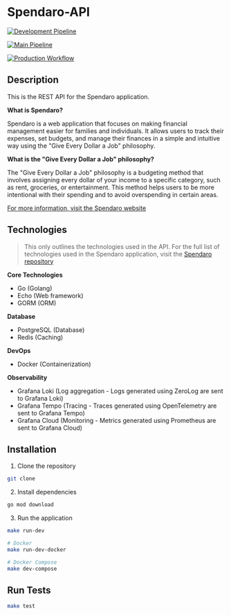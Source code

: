 # Spendaro-API

[![Development Pipeline](https://github.com/TannerBarcelos/Spendaro-API/actions/workflows/dev-workflow.yaml/badge.svg?branch=develop)](https://github.com/TannerBarcelos/Spendaro-API/actions/workflows/dev-workflow.yaml)

[![Main Pipeline](https://github.com/TannerBarcelos/Spendaro-API/actions/workflows/main-workflow.yaml/badge.svg?branch=main)](https://github.com/TannerBarcelos/Spendaro-API/actions/workflows/main-workflow.yaml)

[![Production Workflow](https://github.com/TannerBarcelos/Spendaro-API/actions/workflows/release-workflow.yaml/badge.svg?branch=main)](https://github.com/TannerBarcelos/Spendaro-API/actions/workflows/release.yaml)

## Description

This is the REST API for the Spendaro application.

**What is Spendaro?**

Spendaro is a web application that focuses on making financial management easier for families and individuals. It allows users to track their expenses, set budgets, and manage their finances in a simple and intuitive way using the "Give Every Dollar a Job" philosophy.

**What is the "Give Every Dollar a Job" philosophy?**

The "Give Every Dollar a Job" philosophy is a budgeting method that involves assigning every dollar of your income to a specific category, such as rent, groceries, or entertainment. This method helps users to be more intentional with their spending and to avoid overspending in certain areas.

[For more information, visit the Spendaro website](https://spendaro.com)

## Technologies

> This only outlines the technologies used in the API. For the full list of technologies used in the Spendaro application, visit the [Spendaro repository](https://github.com/TannerBarcelos/Spendaro)

**Core Technologies**

- Go (Golang)
- Echo (Web framework)
- GORM (ORM)

**Database**

- PostgreSQL (Database)
- Redis (Caching)

**DevOps**

- Docker (Containerization)

**Observability**

- Grafana Loki (Log aggregation - Logs generated using ZeroLog are sent to Grafana Loki)
- Grafana Tempo (Tracing - Traces generated using OpenTelemetry are sent to Grafana Tempo)
- Grafana Cloud (Monitoring - Metrics generated using Prometheus are sent to Grafana Cloud)

## Installation

1. Clone the repository

```bash
git clone
```

2. Install dependencies

```bash
go mod download
```

3. Run the application

```bash
make run-dev

# Docker
make run-dev-docker

# Docker Compose
make dev-compose

```

## Run Tests

```bash
make test
```
